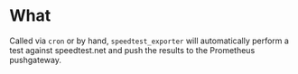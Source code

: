 # What

Called via `cron` or by hand, `speedtest_exporter` will automatically perform
a test against speedtest.net and push the results to the Prometheus
pushgateway.
